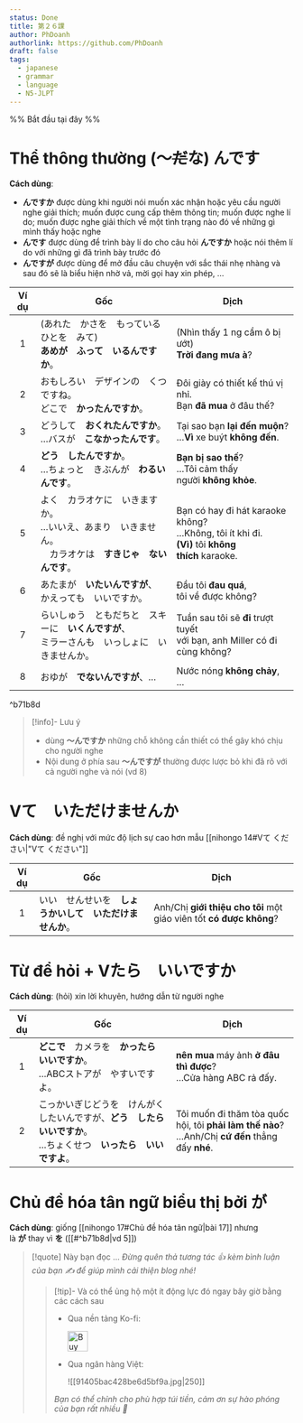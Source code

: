 ```yaml
---
status: Done
title: 第２６課
author: PhDoanh
authorlink: https://github.com/PhDoanh
draft: false
tags:
  - japanese
  - grammar
  - language
  - N5-JLPT
---
```

%% Bắt đầu tại đây %%
# Thể thông thường (～~~だ~~な) んです
**Cách dùng**:
- **んですか** được dùng khi người nói muốn xác nhận hoặc yêu cầu người nghe giải thích; muốn được cung cấp thêm thông tin; muốn được nghe lí do; muốn được nghe giải thích về một tình trạng nào đó về những gì mình thấy hoặc nghe
- **んです** được dùng để trình bày lí do cho câu hỏi **んですか** hoặc nói thêm lí do với những gì đã trình bày trước đó
- **んですが** được dùng để mở đầu câu chuyện với sắc thái nhẹ nhàng và sau đó sẽ là biểu hiện nhờ vả, mời gọi hay xin phép, …

| Ví dụ | Gốc                                                              | Dịch                                                                                                    |
| :---: | ---------------------------------------------------------------- | ------------------------------------------------------------------------------------------------------- |
|   1   | (あれた　かさを　もっている　ひとを　みて)  <br>**あめが　ふって　いるんですか**。                  | (Nhìn thấy 1 ng cầm ô bị ướt)  <br>**Trời đang mưa à**?                                                 |
|   2   | おもしろい　デザインの　くつですね。  <br>どこで　**かったんですか**。                         | Đôi giày có thiết kế thú vị nhỉ.  <br>Bạn **đã mua** ở đâu thế?                                         |
|   3   | どうして　**おくれたんですか**。  <br>…バスが　**こなかったんです**。                       | Tại sao bạn **lại đến muộn**?  <br>…**Vì** xe buýt **không đến**.                                       |
|   4   | **どう　したんですか**。  <br>…ちょっと　きぶんが　**わるいんです**。                       | **Bạn bị sao thế**?  <br>…Tôi cảm thấy người **không khỏe**.                                            |
|   5   | よく　カラオケに　いきますか。  <br>…いいえ、あまり　いきません。  <br>　カラオケは　**すきじゃ　ないんです**。 | Bạn có hay đi hát karaoke không?  <br>…Không, tôi ít khi đi.  <br>**(Vì)** tôi **không thích** karaoke. |
|   6   | あたまが　**いたいんですが**、  <br>かえっても　いいですか。                              | Đầu tôi **đau quá**,  <br>tôi về được không?                                                            |
|   7   | らいしゅう　ともだちと　スキーに　**いくんですが**、  <br>ミラーさんも　いっしょに　いきませんか。           | Tuần sau tôi sẽ **đi** trượt tuyết  <br>với bạn, anh Miller có đi cùng không?                           |
|   8   | おゆが　**でないんですが**、…                                                | Nước nóng **không chảy**, …                                                                             |

^b71b8d

> [!info]- Lưu ý
> - dùng **～んですか** những chỗ không cần thiết có thể gây khó chịu cho người nghe
> - Nội dung ở phía sau **～んですが** thường được lược bỏ khi đã rõ với cả người nghe và nói (vd 8)

# Vて　いただけませんか
**Cách dùng**: đề nghị với mức độ lịch sự cao hơn mẫu [[nihongo 14#Vて ください|"Vて ください"]]

| Ví dụ | Gốc                            | Dịch                                                                |
| :---: | ------------------------------ | ------------------------------------------------------------------- |
|   1   | いい　せんせいを　**しょうかいして　いただけませんか**。 | Anh/Chị **giới thiệu cho tôi** một giáo viên tốt **có được không**? |

# Từ để hỏi + Vたら　いいですか
**Cách dùng**: (hỏi) xin lời khuyên, hướng dẫn từ người nghe

| Ví dụ | Gốc                                                                 | Dịch                                                                                                 |
| :---: | ------------------------------------------------------------------- | ---------------------------------------------------------------------------------------------------- |
|   1   | **どこで**　カメラを　**かったら　いいですか**。  <br>…ABCストアが　やすいですよ。                  | **nên mua** máy ảnh **ở đâu thì được**?  <br>…Cửa hàng ABC rả đấy.                                   |
|   2   | こっかいぎじどうを　けんがくしたいんですが、**どう　したら　いいですか**。  <br>…ちょくせつ　**いったら　いいですよ**。 | Tôi muốn đi thăm tòa quốc hội, tôi **phải làm thế nào**?  <br>…Anh/Chị **cứ đến** thẳng đấy **nhé**. |

# Chủ đề hóa tân ngữ biểu thị bởi が
**Cách dùng**: giống [[nihongo 17#Chủ đề hóa tân ngữ|bài 17]] nhưng là **が** thay vì **を** ([[#^b71b8d|vd 5]])

> [!quote] Này bạn đọc ...
> *Đừng quên thả tương tác 👍 kèm bình luận của bạn ✍️ để giúp mình cải thiện blog nhé!* 
> > [!tip]- Và có thể ủng hộ một ít động lực đó ngay bây giờ bằng các cách sau
> > - Qua nền tảng Ko-fi:
> > 
> >   <a href='https://ko-fi.com/M4M111S8CI' target='_blank'><img height='36' style='border:0px;height:36px;' src='https://storage.ko-fi.com/cdn/kofi3.png?v=3' border='0' alt='Buy Me a Coffee at ko-fi.com' /></a>
> > - Qua ngân hàng Việt:
> >   
> >   ![[91405bac428be6d5bf9a.jpg|250]]
> > 
> > *Bạn có thể chỉnh cho phù hợp túi tiền, cảm ơn sự hào phóng của bạn rất nhiều 🥰*